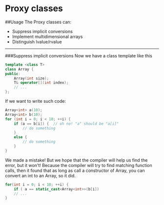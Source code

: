 Proxy classes
========
##Usage
The Proxy classes can:
  * Suppress implicit conversions
  * Implement multidimensional arrays
  * Distinguish lvalue/rvalue

___
###Suppress implicit conversions
Now we have a class template like this
```c++
template <class T>
class Array {
public:
    Array(int size);
    T& operator[](int index);
    // ...
};
```
If we want to write such code:
```c++
Array<int> a(10);
Array<int> b(10);
for (int i = 0; i < 10; ++i) {
    if (a == b[i]) {  // oh no! "a" should be "a[i]"
        // do something
    }
    else {
        // do something
    }
}
```
 We made a mistake! But we hope that the compiler will help us find the error, but it won't! Because the compiler will try to find matching function calls, then it found that as long as call a constructor of Array<int>, you can convert an int to an Array<int>, so it did.
```c++
for(int i = 0; i < 10; ++i) {
    if ( a == static_cast<Array<int>>(b[i])
    // ...
}
```
